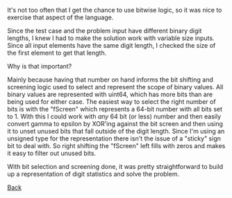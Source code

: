 It's not too often that I get the chance to use bitwise logic, so it was nice to exercise that aspect of the language.

Since the test case and the problem input have different binary digit lengths, I knew I had to make the solution work with variable size inputs.
Since all input elements have the same digit length, I checked the size of the first element to get that length.

Why is that important?

Mainly because having that number on hand informs the bit shifting and screening logic used to select and represent the scope of binary values.
All binary values are represented with uint64, which has more bits than are being used for either case.
The easiest way to select the right number of bits is with the "fScreen" which represents a 64-bit number with all bits set to 1.
With this I could work with *any* 64 bit (or less) number and then easily convert gamma to epsilon by XOR'ing against the bit screen and then using it to unset unused bits that fall outside of the digit length.
Since I'm using an unsigned type for the representation there isn't the issue of a "sticky" sign bit to deal with.
So right shifting the "fScreen" left fills with zeros and makes it easy to filter out unused bits.

With bit selection and screening done, it was pretty straightforward to build up a representation of digit statistics and solve the problem.

[Back](../README.md)
